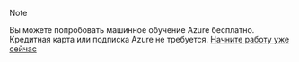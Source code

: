 > [!NOTE]
> Вы можете попробовать машинное обучение Azure бесплатно. Кредитная карта или подписка Azure не требуется. <a href="https://studio.azureml.net/?selectAccess=true&o=2" target="_blank">Начните работу уже сейчас</a>
> 
> 

